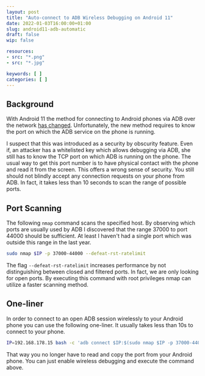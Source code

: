 ```yaml
---
layout: post
title: "Auto-connect to ADB Wireless Debugging on Android 11"
date: 2022-01-03T16:00:00+01:00
slug: android11-adb-automatic
draft: false
wip: false

resources:
- src: "*.png"
- src: "*.jpg"

keywords: [ ]
categories: [ ]
---
```


## Background

With Android 11 the method for connecting to Android phones via ADB over the network [has changed](https://developer.android.com/studio/command-line/adb#connect-to-a-device-over-wi-fi-android-11+). Unfortunately, the new method requires to know the port on which the ADB service on the phone is running. 

I suspect that this was introduced as a security by obscurity feature. Even if, an attacker has a whitelisted key which allows debugging via ADB, she still has to know the TCP port on which ADB is running on the phone. The usual way to get this port number is to have physical contact with the phone and read it from the screen.
This offers a wrong sense of security. You still should not blindly accept any connection requests on your phone from ADB.
In fact, it takes less than 10 seconds to scan the range of possible ports.


## Port Scanning

The following `nmap` command scans the specified host. By observing which ports are usually used by ADB I discovered that the range 37000 to port 44000 should be sufficient. At least I haven't had a single port which was outside this range in the last year.

```bash
sudo nmap $IP -p 37000-44000 --defeat-rst-ratelimit
```

The flag `--defeat-rst-ratelimit` increases performance by not distinguishing between closed and filtered ports. In fact, we are only looking for open ports. By executing this command with root privileges nmap can utilize a faster scanning method.

## One-liner

In order to connect to an open ADB session wirelessly to your Android phone you can use the following one-liner. It usually takes less than 10s to connect to your phone.

```bash
IP=192.168.178.15 bash -c 'adb connect $IP:$(sudo nmap $IP -p 37000-44000 -sS -oG - --defeat-rst-ratelimit | awk "/open/{print \$5}" | cut -d/ -f1)'
```

That way you no longer have to read and copy the port from your Android phone. You can just enable wireless debugging and execute the command above.